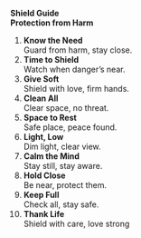 **Shield Guide**  
**Protection from Harm**

1. **Know the Need**  
Guard from harm, stay close.  
2. **Time to Shield**  
Watch when danger’s near.  
3. **Give Soft**  
Shield with love, firm hands.  
4. **Clean All**  
Clear space, no threat.  
5. **Space to Rest**  
Safe place, peace found.  
6. **Light, Low**  
Dim light, clear view.  
7. **Calm the Mind**  
Stay still, stay aware.  
8. **Hold Close**  
Be near, protect them.  
9. **Keep Full**  
Check all, stay safe.  
10. **Thank Life**  
Shield with care, love strong
